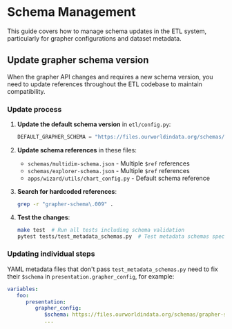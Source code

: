 # Schema Management

This guide covers how to manage schema updates in the ETL system, particularly for grapher configurations and dataset metadata.

## Update grapher schema version

When the grapher API changes and requires a new schema version, you need to update references throughout the ETL codebase to maintain compatibility.

### Update process

1. **Update the default schema version** in `etl/config.py`:
   ```python
   DEFAULT_GRAPHER_SCHEMA = "https://files.ourworldindata.org/schemas/grapher-schema.010.json"
   ```

2. **Update schema references** in these files:
   - `schemas/multidim-schema.json` - Multiple `$ref` references
   - `schemas/explorer-schema.json` - Multiple `$ref` references
   - `apps/wizard/utils/chart_config.py` - Default schema reference

3. **Search for hardcoded references**:
   ```bash
   grep -r "grapher-schema\.009" .
   ```

4. **Test the changes**:
   ```bash
   make test  # Run all tests including schema validation
   pytest tests/test_metadata_schemas.py  # Test metadata schemas specifically
   ```

### Updating individual steps

YAML metadata files that don't pass `test_metadata_schemas.py` need to fix their `$schema` in `presentation.grapher_config`, for example:

```yaml
variables:
   foo:
      presentation:
         grapher_config:
            $schema: https://files.ourworldindata.org/schemas/grapher-schema.008.json
            ...
```
